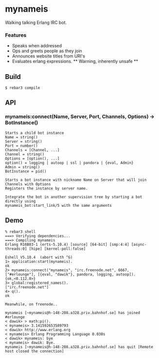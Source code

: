 mynameis
=====

Walking talking Erlang IRC bot.

### Features

  - Speaks when addressed
  - Ops and greets people as they join
  - Announces website titles from URI's
  - Evaluates erlang expressions. ** Warning, inherently unsafe ** 

Build
-----

    $ rebar3 compile

API
-----

### mynameis:connect(Name, Server, Port, Channels, Options) -> BotInstance()
    Starts a child bot instance
    Name = string()
    Server = string()
    Port = number()
    Channels = [Channel, ...] 
    Channel = string()
    Options = [option(), ...]
    option() = logging | autoop | ssl | pandora | {eval, Admin}
    Admin = string()
    BotInstance = pid()
    
    Starts a bot instance with nickname Name on Server that will join Channels with Options
    Registers the instance by server name.
    
    Integrate the bot in another supervision tree by starting a bot directly using
    mynameis_bot:start_link/5 with the same arguments

Demo
-----

    % rebar3 shell
    ===> Verifying dependencies...
    ===> Compiling mynameis
    Erlang R16B03-1 (erts-5.10.4) [source] [64-bit] [smp:4:4] [async-threads:0] [hipe] [kernel-poll:false]

    Eshell V5.10.4  (abort with ^G)
    1> application:start(mynameis).
    ok
    2> mynameis:connect("mynameis", "irc.freenode.net", 6667, ["#erlounge"], [{eval, "dawik"}, pandora, logging, autoop]). 
    {ok,<0.112.0>}
    3> global:registered_names().
    ["irc.freenode.net"]
    4> q().
    ok

    Meanwhile, on freenode..

    mynameis [~mynameis@h-148-208.a328.priv.bahnhof.se] has joined #erlounge
    < dawik> > math:pi().
    < mynameis> 3.141592653589793
    < dawik> http://www.erlang.org
    < mynameis> Erlang Programming Language 0.038s
    < dawik> mynameis: bye
    < mynameis> dawik: Bye.
    mynameis [~mynameis@h-148-208.a328.priv.bahnhof.se] has quit [Remote host closed the connection]
